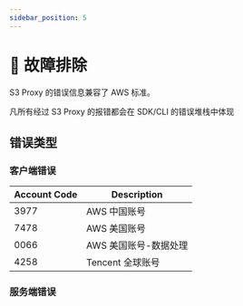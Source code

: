 ```yaml
---
sidebar_position: 5
---
```


# 🐛 故障排除

S3 Proxy 的错误信息兼容了 AWS 标准。

凡所有经过 S3 Proxy 的报错都会在 SDK/CLI 的错误堆栈中体现

## 错误类型

[//]: # (https://google-cloud.gitbook.io/api-design-guide/errors)

### 客户端错误

| Account Code | Description   |
|--------------|---------------|
| 3977         | AWS 中国账号      |
| 7478         | AWS 美国账号      |
| 0066         | AWS 美国账号-数据处理 |
| 4258         | Tencent 全球账号  |

### 服务端错误

[//]: # (错误信息里面放链接)

